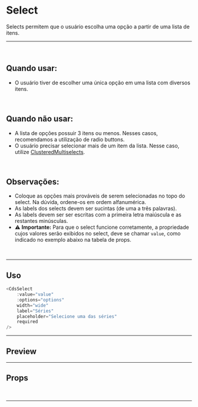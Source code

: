 # Select

Selects permitem que o usuário escolha uma opção a partir de uma lista de itens.

---
<br>

## Quando usar:
- O usuário tiver de escolher uma única opção em uma lista com diversos itens.


<br>

## Quando não usar:
- A lista de opções possuir 3 itens ou menos. Nesses casos, recomendamos a utilização de radio buttons.
- O usuário precisar selecionar mais de um item da lista. Nesse caso, utilize <a href="https://sysvale.github.io/cuida/?path=/docs/componentes-forms-clusteredmultiselect--clustered-multiselect">ClusteredMultiselects</a>.

<br>

## Observações:
- Coloque as opções mais prováveis de serem selecionadas no topo do select. Na dúvida, ordene-os em ordem alfanumérica.
- As labels dos selects devem ser sucintas (de uma a três palavras).
- As labels devem ser ser escritas com a primeira letra maiúscula e as restantes minúsculas.
- ⚠️ **Importante:** Para que o select funcione corretamente, a propriedade cujos valores serão exibidos no select, deve se chamar `value`, como indicado no exemplo abaixo na tabela de props.

<br>

---

## Uso

```js
<CdsSelect
	:value="value"
	:options="options"
	width="wide"
	label="Séries"
	placeholder="Selecione uma das séries"
	required
/>
```

---

## Preview

<PreviewBuilder
	:args
	:events 
	:component="CdsSelect"
/>

---

## Props

<APITable
	name="CdsSelect"
	section="props"
/>
<br>

---

<script setup>
import { ref } from 'vue';
import CdsSelect from '@/components/Select.vue';

const events = [
	'update:modelValue',
	'click',
	'change',
	'focus',
	'blur',
	'keydown'
];

const options = ref([
	{
		value: 'Breaking Bad',
		id: '1',
	},
	{
		value: 'Game of Thrones',
		id: '2',
	},
	{
		value: 'The Umbrella Academy',
		id: '3',
	},
	{
		value: 'Fringe',
		id: '4',
	},
	{
		value: 'Dark',
		id: '5',
	},
	{
		value: 'Borat: o segundo melhor repórter do glorioso país Cazaquistão viaja à América',
		id: '6',
	},
	{
		value: 'Black Mirror',
		id: '7',
	},
	{
		value: 'Westworld',
		id: '8',
	},
	{
		value: 'Avatar: A Lenda de Aang',
		id: '9',
	},
	{
		value: 'Vikings',
		id: '10',
	},
	{
		value: 'Arcane',
		id: '11',
	},
]);

const args = ref({
	options,
	label: 'Séries',
	placeholder: 'Selecione uma das séries',
	required: true,
	disabled: false,
	state: 'default',
	required: false,
	searchable: false,
	addable: false,
	fluid: false,
	mobile: false,
	floatingLabel: false,
	errorMessage: 'Campo obrigatório',
	tooltip: '',
	tooltipIcon: 'info-outline',
	linkText: '',
	linkUrl: '',
	supportingText: null,
	supportLink: '',
	supportLinkUrl: '',
});
</script>
